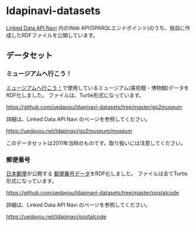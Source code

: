 # ldapinavi-datasets

[Linked Data API Navi](https://uedayou.net/ldapinavi/)
内のWeb API(SPARQLエンドポイント)のうち、独自に作成したRDFファイルを公開しています。

## データセット

### ミュージアムへ行こう！

[ミュージアムへ行こう！](https://uedayou.net/go2museum/)で使用しているミュージアム(美術館・博物館)データをRDF化しました。
ファイルは、Turtle形式になっています。

<https://github.com/uedayou/ldapinavi-datasets/tree/master/go2museum>

詳細は、Linked Data API Navi のページを参照してください。

<https://uedayou.net/ldapinavi/go2museum/museum>

このデータセットは2011年当時のものです。取り扱いには注意してください。

### 郵便番号

[日本郵便](https://www.post.japanpost.jp/)が公開する
[郵便番号データ](https://www.post.japanpost.jp/zipcode/download.html)をRDF化しました。
ファイルは全てTurtle形式になっています。

<https://github.com/uedayou/ldapinavi-datasets/tree/master/postalcode>

詳細は、Linked Data API Navi のページを参照してください。

<https://uedayou.net/ldapinavi/postalcode>
